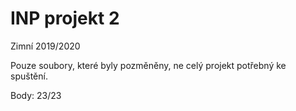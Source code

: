 # INP projekt 2

Zimní 2019/2020

Pouze soubory, které byly pozměněny, ne celý projekt potřebný ke spuštění.

Body: 23/23

